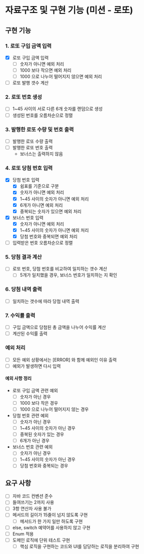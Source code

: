 # 자료구조 및 구현 기능 (미션 - 로또)

## 구현 기능

### 1. 로또 구입 금액 입력
- [x] 로또 구입 금액 입력
  - [ ] 숫자가 아니면 예외 처리
  - [ ] 1000 보다 작으면 예외 처리
  - [ ] 1000 으로 나누어 떨어지지 않으면 예외 처리
- [ ] 로또 발행 갯수 계산

### 2. 로또 번호 생성
- [ ] 1~45 사이의 서로 다른 6개 숫자를 랜덤으로 생성
- [ ] 생성된 번호를 오름차순으로 정렬

### 3. 발행한 로또 수량 및 번호 출력
- [ ] 발행한 로또 수량 출력
- [ ] 발행한 로또 번호 출력
  - 보너스는 출력하지 않음

### 4. 로또 당첨 번호 입력
- [x] 당첨 번호 입력
  - [x] 쉼표를 기준으로 구분
  - [x] 숫자가 아니면 예외 처리
  - [x] 1~45 사이의 숫자가 아니면 예외 처리
  - [x] 6개가 아니면 예외 처리
  - [x] 중복되는 숫자가 있으면 예외 처리
- [x] 보너스 번호 입력
  - [x] 숫자가 아니면 예외 처리
  - [x] 1~45 사이의 숫자가 아니면 예외 처리
  - [x] 당첨 번호와 중복되면 예외 처리
- [ ] 입력받은 번호 오름차순으로 정렬

### 5. 당첨 결과 계산
- [ ] 로또 번호, 당첨 번호를 비교하여 일치하는 갯수 계산
  - [ ] 5개가 일치했을 경우, 보너스 번호가 일치하는 지 확인

### 6. 당첨 내역 출력
- [ ] 일치하는 갯수에 따라 당첨 내역 출력

### 7. 수익률 출력
- [ ] 구입 금액으로 당첨된 총 금액을 나누어 수익률 계산
- [ ] 계산된 수익률 출력

### 예외 처리
- [ ] 모든 예외 상황에서는 [ERROR] 와 함께 예외인 이유 출력
- [ ] 예외가 발생하면 다시 입력
#### 예외 사항 정리
- 로또 구입 금액 관련 예외
  - [ ] 숫자가 아닌 경우
  - [ ] 1000 보다 작은 경우
  - [ ] 1000 으로 나누어 떨어지지 않는 경우
- 당첨 번호 관련 예외
  - [ ] 숫자가 아닌 경우
  - [ ] 1~45 사이의 숫자가 아닌 경우
  - [ ] 중복된 숫자가 있는 경우
  - [ ] 6개가 아닌 경우 
- 보너스 번호 관련 예외
  - [ ] 숫자가 아닌 경우
  - [ ] 1~45 사이의 숫자가 아닌 경우
  - [ ] 당첨 번호와 중복되는 경우

## 요구 사항
- [ ] 자바 코드 컨벤션 준수
- [ ] 들여쓰기는 2까지 사용
- [ ] 3항 연산자 사용 불가
- [ ] 메서드의 길이가 15줄이 넘지 않도록 구현
  - [ ] 메서드가 한 가지 일만 하도록 구현
- [ ] else, switch 예약어를 사용하지 않고 구현
- [ ] Enum 적용
- [ ] 도메인 로직에 단위 테스트 구현
  - [ ] 핵심 로직을 구현하는 코드와 UI를 담당하는 로직을 분리하여 구현
